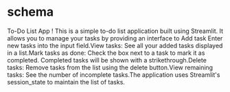 # schema
To-Do List App ! This is a simple to-do list application built using Streamlit. It allows you to manage your tasks by providing an interface to Add task Enter new tasks into the input field.View tasks: See all your added tasks displayed in a list.Mark tasks as done: Check the box next to a task to mark it as completed. Completed tasks will be shown with a strikethrough.Delete tasks: Remove tasks from the list using the delete button.View remaining tasks: See the number of incomplete tasks.The application uses Streamlit's session_state to maintain the list of tasks.
